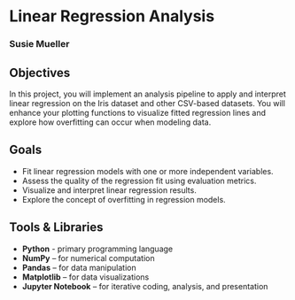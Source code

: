 # Linear Regression Analysis
### Susie Mueller

## Objectives

In this project, you will implement an analysis pipeline to apply and interpret linear regression on the Iris dataset and other CSV-based datasets. You will enhance your plotting functions to visualize fitted regression lines and explore how overfitting can occur when modeling data.

## Goals

- Fit linear regression models with one or more independent variables.
- Assess the quality of the regression fit using evaluation metrics.
- Visualize and interpret linear regression results.
- Explore the concept of overfitting in regression models.


## Tools & Libraries

- **Python** - primary programming language
- **NumPy** – for numerical computation  
- **Pandas** – for data manipulation  
- **Matplotlib** – for data visualizations  
- **Jupyter Notebook** – for iterative coding, analysis, and presentation
